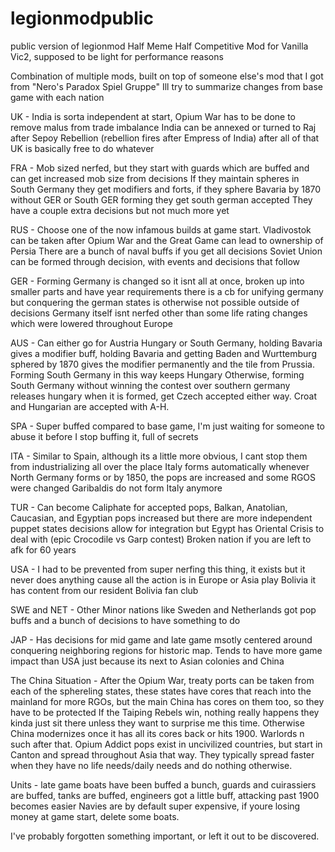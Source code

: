 # legionmodpublic
public version of legionmod
Half Meme Half Competitive Mod for Vanilla Vic2, supposed to be light for performance reasons

Combination of multiple mods, built on top of someone else's mod that I got from "Nero's Paradox Spiel Gruppe"
Ill try to summarize changes from base game with each nation

UK - 
India is sorta independent at start, Opium War has to be done to remove malus from trade imbalance
India can be annexed or turned to Raj after Sepoy Rebellion (rebellion fires after Empress of India)
after all of that UK is basically free to do whatever

FRA -
Mob sized nerfed, but they start with guards which are buffed and can get increased mob size from decisions
If they maintain spheres in South Germany they get modifiers and forts, if they sphere Bavaria by 1870 without GER or South GER forming they get south german accepted
They have a couple extra decisions but not much more yet

RUS - 
Choose one of the now infamous builds at game start. Vladivostok can be taken after Opium War and the Great Game can lead to ownership of Persia
There are a bunch of naval buffs if you get all decisions
Soviet Union can be formed through decision, with events and decisions that follow

GER - 
Forming Germany is changed so it isnt all at once, broken up into smaller parts and have year requirements
there is a cb for unifying germany but conquering the german states is otherwise not possible outside of decisions
Germany itself isnt nerfed other than some life rating changes which were lowered throughout Europe

AUS - 
Can either go for Austria Hungary or South Germany, holding Bavaria gives a modifier buff, holding Bavaria and getting Baden and Wurttemburg sphered by 1870 gives the modifier permanently and the tile from Prussia. Forming South Germany in this way keeps Hungary
Otherwise, forming South Germany without winning the contest over southern germany releases hungary when it is formed, get Czech accepted either way. Croat and Hungarian are accepted with A-H. 

SPA - 
Super buffed compared to base game, I'm just waiting for someone to abuse it before I stop buffing it, full of secrets

ITA - 
Similar to Spain, although its a little more obvious, I cant stop them from industrializing all over the place
Italy forms automatically whenever North Germany forms or by 1850, the pops are increased and some RGOS were changed
Garibaldis do not form Italy anymore

TUR - 
Can become Caliphate for accepted pops, Balkan, Anatolian, Caucasian, and Egyptian pops increased but there are more independent puppet states
decisions allow for integration but Egypt has Oriental Crisis to deal with (epic Crocodile vs Garp contest)
Broken nation if you are left to afk for 60 years

USA - 
I had to be prevented from super nerfing this thing, it exists but it never does anything cause all the action is in Europe or Asia
play Bolivia it has content from our resident Bolivia fan club

SWE and NET -
Other Minor nations like Sweden and Netherlands got pop buffs and a bunch of decisions to have something to do

JAP - 
Has decisions for mid game and late game msotly centered around conquering neighboring regions for historic map. Tends to have more game impact than USA just because its next to Asian colonies and China

The China Situation -
After the Opium War, treaty ports can be taken from each of the sphereling states, these states have cores that reach into the mainland for more RGOs, but the main China has cores on them too, so they have to be protected
If the Taiping Rebels win, nothing really happens they kinda just sit there unless they want to surprise me this time. Otherwise China modernizes once it has all its cores back or hits 1900. Warlords n such after that.
Opium Addict pops exist in uncivilized countries, but start in Canton and spread throughout Asia that way. They typically spread faster when they have no life needs/daily needs and do nothing otherwise.

Units - 
late game boats have been buffed a bunch, guards and cuirassiers are buffed, tanks are buffed, engineers got a little buff, attacking past 1900 becomes easier
Navies are by default super expensive, if youre losing money at game start, delete some boats.

I've probably forgotten something important, or left it out to be discovered.
